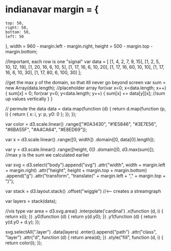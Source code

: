 # indianavar margin = {
    top: 50,
    right: 50,
    bottom: 50,
    left: 50
},
width = 960 - margin.left - margin.right,
    height = 500 - margin.top - margin.bottom;

//Important, each row is one "signal"
var data = [
    [1, 4, 2, 7, 9, 15], 
    [1, 2, 5, 10, 12, 19],
    [1, 20, 16, 6, 10, 5],
    [1, 17, 16, 6, 10, 20],
    [1, 17, 16, 60, 10, 10],
    [1, 17, 16, 6, 10, 30],
    [1, 17, 80, 6, 100, 30]
];

//get the max y of the domain, so that itll never go beyond screen
var sum = new Array(data.length); //placeholder array
for(var x=0; x<data.length; x++) {
    sum[x] = 0;
    for(var y=0; y<data.length; y++) {
        sum[x] += data[y][x];   //sum up values vertically
    }
}

// permute the data
data = data.map(function (d) {
    return d.map(function (p, i) {
        return {
            x: i,
            y: p,
            y0: 0
        };
    });
});

var color = d3.scale.linear()
    .range(["#0A3430", "#1E5846", "#3E7E56", "#6BA55F", "#A4CA64", "#E8ED69"]);

var x = d3.scale.linear()
    .range([0, width])
    .domain([0, data[0].length]);

var y = d3.scale.linear()
    .range([height, 0])
    .domain([0, d3.max(sum)]); //max y is the sum we calculated earlier

var svg = d3.select("body").append("svg")
    .attr("width", width + margin.left + margin.right)
    .attr("height", height + margin.top + margin.bottom)
    .append("g")
    .attr("transform", "translate(" + margin.left + "," + margin.top + ")");

var stack = d3.layout.stack()
    .offset("wiggle") //<-- creates a streamgraph

var layers = stack(data);

//vis type
var area = d3.svg.area()
    .interpolate('cardinal')
    .x(function (d, i) {
    return x(i);
})
    .y0(function (d) {
    return y(d.y0);
})
    .y1(function (d) {
    return y(d.y0 + d.y);
});

svg.selectAll(".layer")
    .data(layers)
    .enter().append("path")
    .attr("class", "layer")
    .attr("d", function (d) {
    return area(d);
})
    .style("fill", function (d, i) {
    return color(i);
});
